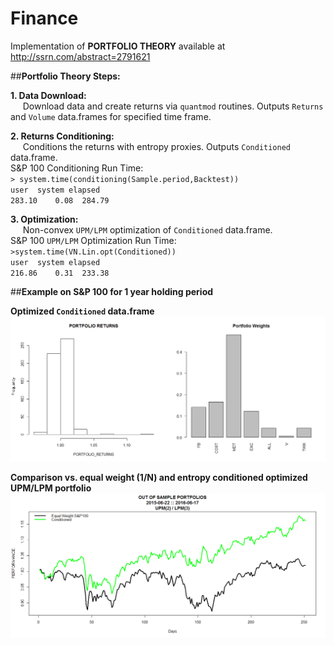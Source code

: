 # Finance
Implementation of **PORTFOLIO THEORY** available at  http://ssrn.com/abstract=2791621 

##**Portfolio Theory Steps:**

**1.  Data Download:**  <br />
&nbsp;&nbsp;&nbsp;&nbsp;    Download data and create returns via `quantmod` routines.  Outputs `Returns` and `Volume` data.frames for specified time frame.

**2.  Returns Conditioning:** <br />
&nbsp;&nbsp;&nbsp;&nbsp;    Conditions the returns with entropy proxies.  Outputs `Conditioned` data.frame.<br />
S&P 100 Conditioning Run Time: <br />
`> system.time(conditioning(Sample.period,Backtest))`<br />
`user  system elapsed` <br />
`283.10    0.08  284.79` <br />
    
**3.  Optimization:**  <br />
&nbsp;&nbsp;&nbsp;&nbsp;    Non-convex `UPM/LPM` optimization of `Conditioned` data.frame. <br />
S&P 100 `UPM/LPM` Optimization Run Time: <br />
`>system.time(VN.Lin.opt(Conditioned))` <br />
 `user  system elapsed` <br /> 
 `216.86    0.31  233.38` <br /> 

##**Example on S&P 100 for 1 year holding period**<br />

**Optimized `Conditioned` data.frame**<br />
![SP100 Weights](https://github.com/OVVO-Financial/Finance/blob/master/Images/SP100%20Conditioned%20Weights%201%20year.png)

**Comparison vs. equal weight (1/N) and entropy conditioned optimized UPM/LPM portfolio**<br />
![SP100 Returns](https://github.com/OVVO-Financial/Finance/blob/master/Images/SP100%201%20year%20holding.png)
